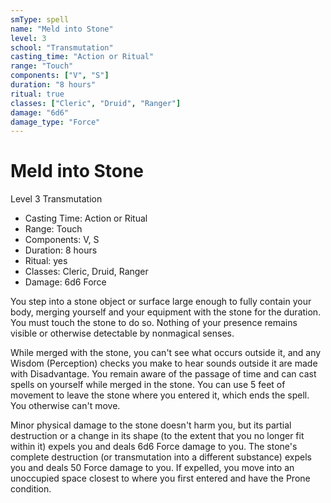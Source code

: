 ```yaml
---
smType: spell
name: "Meld into Stone"
level: 3
school: "Transmutation"
casting_time: "Action or Ritual"
range: "Touch"
components: ["V", "S"]
duration: "8 hours"
ritual: true
classes: ["Cleric", "Druid", "Ranger"]
damage: "6d6"
damage_type: "Force"
---
```


# Meld into Stone
Level 3 Transmutation

- Casting Time: Action or Ritual
- Range: Touch
- Components: V, S
- Duration: 8 hours
- Ritual: yes
- Classes: Cleric, Druid, Ranger
- Damage: 6d6 Force

You step into a stone object or surface large enough to fully contain your body, merging yourself and your equipment with the stone for the duration. You must touch the stone to do so. Nothing of your presence remains visible or otherwise detectable by nonmagical senses.

While merged with the stone, you can't see what occurs outside it, and any Wisdom (Perception) checks you make to hear sounds outside it are made with Disadvantage. You remain aware of the passage of time and can cast spells on yourself while merged in the stone. You can use 5 feet of movement to leave the stone where you entered it, which ends the spell. You otherwise can't move.

Minor physical damage to the stone doesn't harm you, but its partial destruction or a change in its shape (to the extent that you no longer fit within it) expels you and deals 6d6 Force damage to you. The stone's complete destruction (or transmutation into a different substance) expels you and deals 50 Force damage to you. If expelled, you move into an unoccupied space closest to where you first entered and have the Prone condition.
